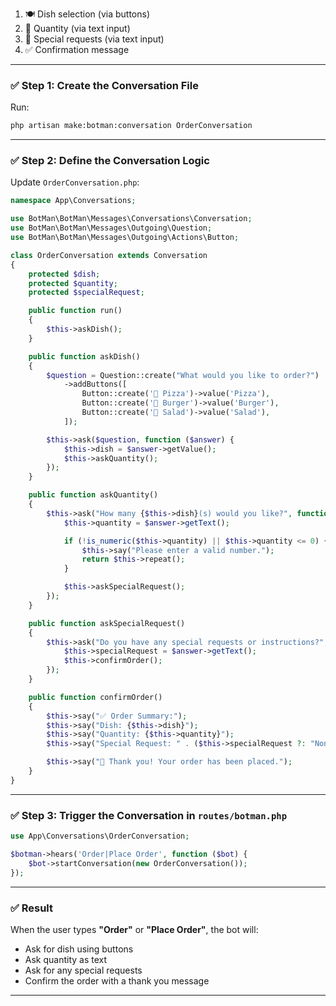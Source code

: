 
1. 🍽️ Dish selection (via buttons)
2. 🔢 Quantity (via text input)
3. 📝 Special requests (via text input)
4. ✅ Confirmation message

---

### ✅ Step 1: Create the Conversation File

Run:

```bash
php artisan make:botman:conversation OrderConversation
```

---

### ✅ Step 2: Define the Conversation Logic

Update `OrderConversation.php`:

```php
namespace App\Conversations;

use BotMan\BotMan\Messages\Conversations\Conversation;
use BotMan\BotMan\Messages\Outgoing\Question;
use BotMan\BotMan\Messages\Outgoing\Actions\Button;

class OrderConversation extends Conversation
{
    protected $dish;
    protected $quantity;
    protected $specialRequest;

    public function run()
    {
        $this->askDish();
    }

    public function askDish()
    {
        $question = Question::create("What would you like to order?")
            ->addButtons([
                Button::create('🍕 Pizza')->value('Pizza'),
                Button::create('🍔 Burger')->value('Burger'),
                Button::create('🥗 Salad')->value('Salad'),
            ]);

        $this->ask($question, function ($answer) {
            $this->dish = $answer->getValue();
            $this->askQuantity();
        });
    }

    public function askQuantity()
    {
        $this->ask("How many {$this->dish}(s) would you like?", function ($answer) {
            $this->quantity = $answer->getText();

            if (!is_numeric($this->quantity) || $this->quantity <= 0) {
                $this->say("Please enter a valid number.");
                return $this->repeat();
            }

            $this->askSpecialRequest();
        });
    }

    public function askSpecialRequest()
    {
        $this->ask("Do you have any special requests or instructions?", function ($answer) {
            $this->specialRequest = $answer->getText();
            $this->confirmOrder();
        });
    }

    public function confirmOrder()
    {
        $this->say("✅ Order Summary:");
        $this->say("Dish: {$this->dish}");
        $this->say("Quantity: {$this->quantity}");
        $this->say("Special Request: " . ($this->specialRequest ?: "None"));

        $this->say("🎉 Thank you! Your order has been placed.");
    }
}
```

---

### ✅ Step 3: Trigger the Conversation in `routes/botman.php`

```php
use App\Conversations\OrderConversation;

$botman->hears('Order|Place Order', function ($bot) {
    $bot->startConversation(new OrderConversation());
});
```

---

### ✅ Result

When the user types **"Order"** or **"Place Order"**, the bot will:

* Ask for dish using buttons
* Ask quantity as text
* Ask for any special requests
* Confirm the order with a thank you message

---
